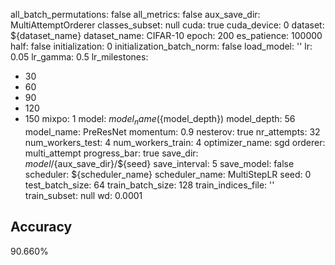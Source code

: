 all_batch_permutations: false
all_metrics: false
aux_save_dir: MultiAttemptOrderer
classes_subset: null
cuda: true
cuda_device: 0
dataset: ${dataset_name}
dataset_name: CIFAR-10
epoch: 200
es_patience: 100000
half: false
initialization: 0
initialization_batch_norm: false
load_model: ''
lr: 0.05
lr_gamma: 0.5
lr_milestones:
- 30
- 60
- 90
- 120
- 150
mixpo: 1
model: ${model_name}(${model_depth})
model_depth: 56
model_name: PreResNet
momentum: 0.9
nesterov: true
nr_attempts: 32
num_workers_test: 4
num_workers_train: 4
optimizer_name: sgd
orderer: multi_attempt
progress_bar: true
save_dir: ${model}/${aux_save_dir}/${seed}
save_interval: 5
save_model: false
scheduler: ${scheduler_name}
scheduler_name: MultiStepLR
seed: 0
test_batch_size: 64
train_batch_size: 128
train_indices_file: ''
train_subset: null
wd: 0.0001

## Accuracy
 90.660%